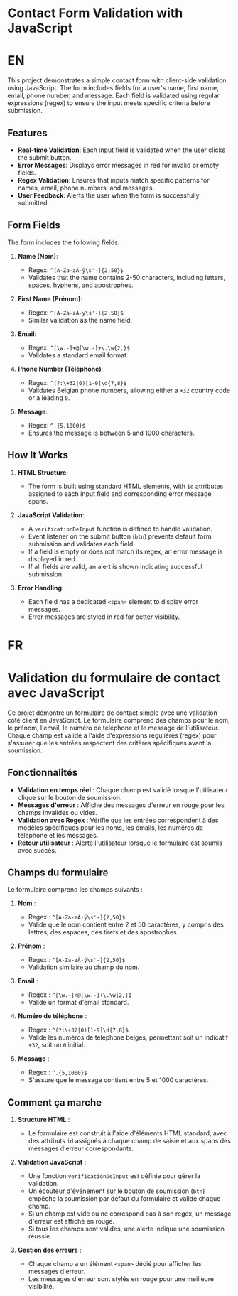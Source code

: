 # Contact Form Validation with JavaScript

# EN

This project demonstrates a simple contact form with client-side validation using JavaScript. The form includes fields for a user's name, first name, email, phone number, and message. Each field is validated using regular expressions (regex) to ensure the input meets specific criteria before submission.

## Features

- **Real-time Validation**: Each input field is validated when the user clicks the submit button.
- **Error Messages**: Displays error messages in red for invalid or empty fields.
- **Regex Validation**: Ensures that inputs match specific patterns for names, email, phone numbers, and messages.
- **User Feedback**: Alerts the user when the form is successfully submitted.

## Form Fields

The form includes the following fields:

1. **Name (Nom)**:
   - Regex: `^[A-Za-zÀ-ÿ\s'-]{2,50}$`
   - Validates that the name contains 2-50 characters, including letters, spaces, hyphens, and apostrophes.

2. **First Name (Prénom)**:
   - Regex: `^[A-Za-zÀ-ÿ\s'-]{2,50}$`
   - Similar validation as the name field.

3. **Email**:
   - Regex: `^[\w.-]+@[\w.-]+\.\w{2,}$`
   - Validates a standard email format.

4. **Phone Number (Téléphone)**:
   - Regex: `^(?:\+32|0)[1-9]\d{7,8}$`
   - Validates Belgian phone numbers, allowing either a `+32` country code or a leading `0`.

5. **Message**:
   - Regex: `^.{5,1000}$`
   - Ensures the message is between 5 and 1000 characters.

## How It Works

1. **HTML Structure**:
   - The form is built using standard HTML elements, with `id` attributes assigned to each input field and corresponding error message spans.

2. **JavaScript Validation**:
   - A `verificationDeInput` function is defined to handle validation.
   - Event listener on the submit button (`btn`) prevents default form submission and validates each field.
   - If a field is empty or does not match its regex, an error message is displayed in red.
   - If all fields are valid, an alert is shown indicating successful submission.

3. **Error Handling**:
   - Each field has a dedicated `<span>` element to display error messages.
   - Error messages are styled in red for better visibility.

# FR

# Validation du formulaire de contact avec JavaScript

Ce projet démontre un formulaire de contact simple avec une validation côté client en JavaScript. Le formulaire comprend des champs pour le nom, le prénom, l'email, le numéro de téléphone et le message de l'utilisateur. Chaque champ est validé à l'aide d'expressions régulières (regex) pour s'assurer que les entrées respectent des critères spécifiques avant la soumission.

## Fonctionnalités

- **Validation en temps réel** : Chaque champ est validé lorsque l'utilisateur clique sur le bouton de soumission.
- **Messages d'erreur** : Affiche des messages d'erreur en rouge pour les champs invalides ou vides.
- **Validation avec Regex** : Vérifie que les entrées correspondent à des modèles spécifiques pour les noms, les emails, les numéros de téléphone et les messages.
- **Retour utilisateur** : Alerte l'utilisateur lorsque le formulaire est soumis avec succès.

## Champs du formulaire

Le formulaire comprend les champs suivants :

1. **Nom** :
   - Regex : `^[A-Za-zÀ-ÿ\s'-]{2,50}$`
   - Valide que le nom contient entre 2 et 50 caractères, y compris des lettres, des espaces, des tirets et des apostrophes.

2. **Prénom** :
   - Regex : `^[A-Za-zÀ-ÿ\s'-]{2,50}$`
   - Validation similaire au champ du nom.

3. **Email** :
   - Regex : `^[\w.-]+@[\w.-]+\.\w{2,}$`
   - Valide un format d'email standard.

4. **Numéro de téléphone** :
   - Regex : `^(?:\+32|0)[1-9]\d{7,8}$`
   - Valide les numéros de téléphone belges, permettant soit un indicatif `+32`, soit un `0` initial.

5. **Message** :
   - Regex : `^.{5,1000}$`
   - S'assure que le message contient entre 5 et 1000 caractères.

## Comment ça marche

1. **Structure HTML** :
   - Le formulaire est construit à l'aide d'éléments HTML standard, avec des attributs `id` assignés à chaque champ de saisie et aux spans des messages d'erreur correspondants.

2. **Validation JavaScript** :
   - Une fonction `verificationDeInput` est définie pour gérer la validation.
   - Un écouteur d'événement sur le bouton de soumission (`btn`) empêche la soumission par défaut du formulaire et valide chaque champ.
   - Si un champ est vide ou ne correspond pas à son regex, un message d'erreur est affiché en rouge.
   - Si tous les champs sont valides, une alerte indique une soumission réussie.

3. **Gestion des erreurs** :
   - Chaque champ a un élément `<span>` dédié pour afficher les messages d'erreur.
   - Les messages d'erreur sont stylés en rouge pour une meilleure visibilité.
